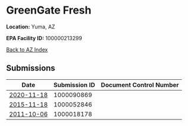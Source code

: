 # GreenGate Fresh

**Location:** Yuma, AZ

**EPA Facility ID:** 100000213299

[Back to AZ Index](../../index.md)

## Submissions

| Date | Submission ID | Document Control Number |
|------|--------------|-------------------------|
| [2020-11-18](submissions/1000090869.md) | 1000090869 |  |
| [2015-11-18](submissions/1000052846.md) | 1000052846 |  |
| [2011-10-06](submissions/1000018178.md) | 1000018178 |  |
